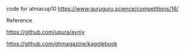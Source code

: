 code for atmacup10 
https://www.guruguru.science/competitions/16/

Reference

https://github.com/upura/ayniy

https://github.com/ghmagazine/kagglebook
